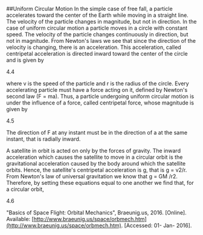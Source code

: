 ##Uniform Circular Motion
In the simple case of free fall, a particle accelerates toward the center of the Earth while moving in a straight line. The velocity of the particle changes in magnitude, but not in direction. In the case of uniform circular motion a particle moves in a circle with constant speed. The velocity of the particle changes continuously in direction, but not in magnitude. From Newton's laws we see that since the direction of the velocity is changing, there is an acceleration. This acceleration, called centripetal acceleration is directed inward toward the center of the circle and is given by

4.4

where v is the speed of the particle and r is the radius of the circle. Every accelerating particle must have a force acting on it, defined by Newton's second law (F = ma). Thus, a particle undergoing uniform circular motion is under the influence of a force, called centripetal force, whose magnitude is given by

4.5

The direction of F at any instant must be in the direction of a at the same instant, that is radially inward.

A satellite in orbit is acted on only by the forces of gravity. The inward acceleration which causes the satellite to move in a circular orbit is the gravitational acceleration caused by the body around which the satellite orbits. Hence, the satellite's centripetal acceleration is g, that is g = v2/r. From Newton's law of universal gravitation we know that g = GM /r2. Therefore, by setting these equations equal to one another we find that, for a circular orbit,

4.6

"Basics of Space Flight: Orbital Mechanics", Braeunig.us, 2016. [Online]. Available: [http://www.braeunig.us/space/orbmech.htm](http://www.braeunig.us/space/orbmech.htm). [Accessed: 01- Jan- 2016].
